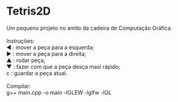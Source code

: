 # Tetris2D

Um pequeno projeto no amito da cadeira de Computação Gráfica.<br>
<br>
Instruções:<br> 
  ◄ : mover a peça para a esquerda;<br>
  ► : mover a peça para a direita;<br>
  ▲ : rodar peça;<br>
  ▼ : fazer com que a peça desça masi rápido;<br>
  c : guardar a peça atual.<br>
  <br>
Compilar:<br>
  g++ main.cpp -o main -lGLEW -lglfw -lGL
  

